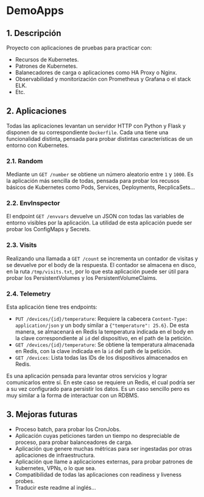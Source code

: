 # DemoApps

## 1. Descripción

Proyecto con aplicaciones de pruebas para practicar con:

- Recursos de Kubernetes.
- Patrones de Kubernetes.
- Balanecadores de carga o aplicaciones como HA Proxy o Nginx.
- Observabilidad y monitorización con Prometheus y Grafana o el stack ELK.
- Etc.

## 2. Aplicaciones

Todas las aplicaciones levantan un servidor HTTP con Python y Flask y disponen de su correspondiente `Dockerfile`. Cada una tiene una funcionalidad distinta, pensada para probar distintas características de un entorno con Kubernetes.

### 2.1. Random

Mediante un `GET /number` se obtiene un número aleatorio entre `1` y `1000`. Es la aplicación más sencilla de todas, pensada para probar los recusos básicos de Kubernetes como Pods, Services, Deployments, RecplicaSets...

### 2.2. EnvInspector

El endpoint `GET /envvars` devuelve un JSON con todas las variables de entorno visibles por la aplicación. La utilidad de esta aplicación puede ser probar los ConfigMaps y Secrets.

### 2.3. Visits

Realizando una llamada a `GET /count` se incrementa un contador de visitas y se devuelve por el body de la respuesta. El contador se almacena en disco, en la ruta `/tmp/visits.txt`, por lo que esta aplicación puede ser útil para probar los PersistentVolumes y los PersistentVolumeClaims.

### 2.4. Telemetry

Esta aplicación tiene tres endpoints:

- `PUT /devices/{id}/temperature`: Requiere la cabecera `Content-Type: application/json` y un body similar a `{"temperature": 25.6}`. De esta manera, se almacenará en Redis la temperatura indicada en el body en la clave correspondiente al `id` del dispositivo, en el path de la petición.
- `GET /devices/{id}/temperature`: Se obtiene la temperatura almacenada en Redis, con la clave indicada en la `id` del path de la petición.
- `GET /devices`: Lista todas las IDs de los dispositivos almacenados en Redis.

Es una aplicación pensada para levantar otros servicios y lograr comunicarlos entre sí. En este caso se requiere un Redis, el cual podría ser a su vez configurado para persistir los datos. Es un caso sencillo pero es muy similar a la forma de interactuar con un RDBMS.

## 3. Mejoras futuras

- Proceso batch, para probar los CronJobs.
- Aplicación cuyas peticiones tarden un tiempo no despreciable de proceso, para probar balanceadores de carga.
- Aplicación que genere muchas métricas para ser ingestadas por otras aplicaciones de infraestructura.
- Aplicación que llame a aplicaciones externas, para probar patrones de kubernetes, VPNs, o lo que sea.
- Compatibilidad de todas las aplicaciones con readiness y liveness probes.
- Traducir este readme al inglés...
